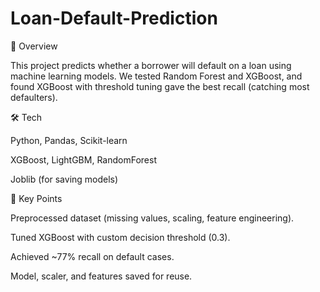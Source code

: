 # Loan-Default-Prediction
📌 Overview

This project predicts whether a borrower will default on a loan using machine learning models.
We tested Random Forest and XGBoost, and found XGBoost with threshold tuning gave the best recall (catching most defaulters).

🛠 Tech

Python, Pandas, Scikit-learn

XGBoost, LightGBM, RandomForest

Joblib (for saving models)

🔑 Key Points

Preprocessed dataset (missing values, scaling, feature engineering).

Tuned XGBoost with custom decision threshold (0.3).

Achieved ~77% recall on default cases.

Model, scaler, and features saved for reuse.
